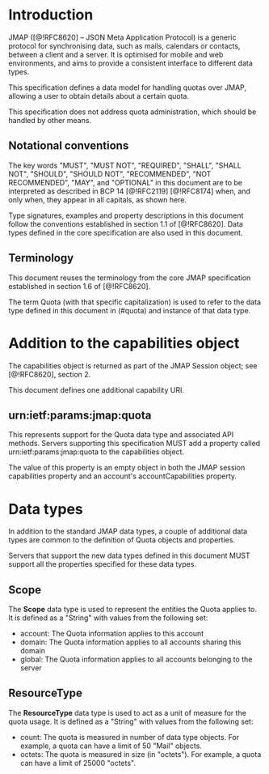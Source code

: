 # Introduction

JMAP ([@!RFC8620] – JSON Meta Application Protocol) is a generic protocol for synchronising data, such as mails,
calendars or contacts, between a client and a server. It is optimised for mobile and web environments, and aims
to provide a consistent interface to different data types.

This specification defines a data model for handling quotas over JMAP, allowing a user to obtain details about a certain quota.

This specification does not address quota administration, which should be handled by other means.

## Notational conventions

The key words "MUST", "MUST NOT", "REQUIRED", "SHALL", "SHALL NOT",
"SHOULD", "SHOULD NOT", "RECOMMENDED", "NOT RECOMMENDED", "MAY", and
"OPTIONAL" in this document are to be interpreted as described in BCP
14 [@!RFC2119] [@!RFC8174] when, and only when, they appear in all
capitals, as shown here.

Type signatures, examples and property descriptions in this document follow the conventions established in section 1.1
of [@!RFC8620]. Data types defined in the core specification are also used in this document.

## Terminology

This document reuses the terminology from the core JMAP specification established in section 1.6 of [@!RFC8620].

The term Quota (with that specific capitalization) is used to refer to the data type defined in this document 
in (#quota) and instance of that data type.

# Addition to the capabilities object

The capabilities object is returned as part of the JMAP Session object; see [@!RFC8620], section 2.

This document defines one additional capability URI.

## urn:ietf:params:jmap:quota

This represents support for the Quota data type and associated API methods. Servers supporting this specification MUST add a property called urn:ietf:params:jmap:quota to the capabilities object.

The value of this property is an empty object in both the JMAP session capabilities property and an account's accountCapabilities property.

# Data types

In addition to the standard JMAP data types, a couple of additional data types are common to the definition of Quota objects and properties.

Servers that support the new data types defined in this document MUST support all the properties specified for these data types.

## Scope

The **Scope** data type is used to represent the entities the Quota applies to. It is defined as a "String" with values from the following set:

* account: The Quota information applies to this account
* domain: The Quota information applies to all accounts sharing this domain
* global: The Quota information applies to all accounts belonging to the server

## ResourceType

The **ResourceType** data type is used to act as a unit of measure for the quota usage. It is defined as a "String" with values from the following set:

* count: The quota is measured in number of data type objects. For example, a quota can have a limit of 50 "Mail" objects.
* octets: The quota is measured in size (in "octets"). For example, a quota can have a limit of 25000 "octets".
